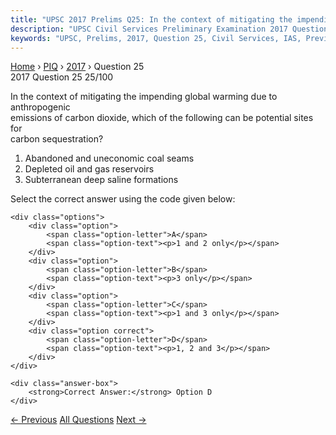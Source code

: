 ```yaml
---
title: "UPSC 2017 Prelims Q25: In the context of mitigating the impending global warming du..."
description: "UPSC Civil Services Preliminary Examination 2017 Question 25 with options and answer"
keywords: "UPSC, Prelims, 2017, Question 25, Civil Services, IAS, Previous Year Questions"
---
```


<nav class="breadcrumb">
    <a href="../../">Home</a>
    <span>›</span>
    <a href="../">PIQ</a>
    <span>›</span>
    <a href="./">2017</a>
    <span>›</span>
    <span>Question 25</span>
</nav>

<div class="question-header">
    <div class="question-meta">
        <span class="year-badge">2017</span>
        <span class="question-number">Question 25</span>
        <span class="progress">25/100</span>
    </div>
    <div class="progress-bar">
        <div class="progress-fill" style="width: 25.0%"></div>
    </div>
</div>

<div class="question-content">
    <div class="question-text">
        <p>In the context of mitigating the impending global warming due to anthropogenic<br />
emissions of carbon dioxide, which of the following can be potential sites for<br />
carbon sequestration?</p>
<ol>
<li>Abandoned and uneconomic coal seams</li>
<li>Depleted oil and gas reservoirs</li>
<li>Subterranean deep saline formations</li>
</ol>
<p>Select the correct answer using the code given below:</p>
    </div>
    
    <div class="options">
        <div class="option">
            <span class="option-letter">A</span>
            <span class="option-text"><p>1 and 2 only</p></span>
        </div>
        <div class="option">
            <span class="option-letter">B</span>
            <span class="option-text"><p>3 only</p></span>
        </div>
        <div class="option">
            <span class="option-letter">C</span>
            <span class="option-text"><p>1 and 3 only</p></span>
        </div>
        <div class="option correct">
            <span class="option-letter">D</span>
            <span class="option-text"><p>1, 2 and 3</p></span>
        </div>
    </div>

    <div class="answer-box">
        <strong>Correct Answer:</strong> Option D
    </div>
</div>

<div class="question-nav">
    <a href="../q024-consider-the-following-statements-1-the-factories/" class="nav-btn prev">← Previous</a>
    <a href="../" class="nav-btn center">All Questions</a>
    <a href="../q026-the-object-of-the-butler-committee-of-1927-was-to/" class="nav-btn next">Next →</a>
</div>
